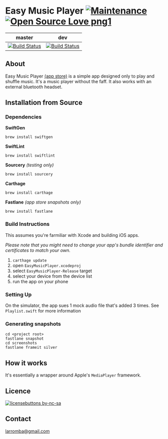 # Easy Music Player [![Maintenance](https://img.shields.io/badge/Maintained%3F-yes-green.svg)](https://GitHub.com/Naereen/StrapDown.js/graphs/commit-activity) [![Open Source Love png1](https://badges.frapsoft.com/os/v1/open-source.png?v=103)](https://github.com/ellerbrock/open-source-badges/)

| master  | dev |
| ------------- | ------------- |
| [![Build Status](https://travis-ci.com/larromba/EasyMusicPlayer.svg?branch=master)](https://travis-ci.com/larromba/EasyMusicPlayer) | [![Build Status](https://travis-ci.com/larromba/EasyMusicPlayer.svg?branch=dev)](https://travis-ci.com/larromba/EasyMusicPlayer) |

## About
Easy Music Player [(app store)](https://itunes.apple.com/app/id1067558718?mt=8) is a simple app designed only to play and shuffle music. It's a music player without the faff. It also works with an external bluetooth headset.

## Installation from Source

### Dependencies
**SwiftGen**

`brew install swiftgen`

**SwiftLint**

`brew install swiftlint`

**Sourcery** *(testing only)*

`brew install sourcery`

**Carthage** 

`brew install carthage`

**Fastlane** *(app store snapshots only)*

`brew install fastlane`

### Build Instructions
This assumes you're farmiliar with Xcode and building iOS apps.

*Please note that you might need to change your app's bundle identifier and certificates to match your own.*

1. `carthage update`
2. open `EasyMusicPlayer.xcodeproj`
3. select `EasyMusicPlayer-Release` target
4. select your device from the device list
5. run the app on your phone

### Setting Up
On the simulator, the app sues 1 mock audio file that's added 3 times. See `Playlist.swift` for more information

### Generating snapshots
```
cd <project root>
fastlane snapshot
cd screenshots
fastlane frameit silver
```

## How it works
It's essentially a wrapper around Apple's `MediaPlayer` framework.

## Licence
[![licensebuttons by-nc-sa](https://licensebuttons.net/l/by-nc-sa/3.0/88x31.png)](https://creativecommons.org/licenses/by-nc-sa/4.0) 

## Contact
larromba@gmail.com
